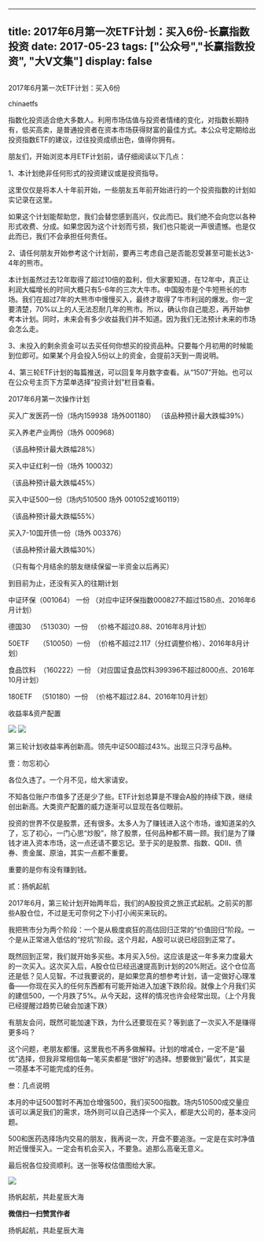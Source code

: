 
---
title:  2017年6月第一次ETF计划：买入6份-长赢指数投资
date: 2017-05-23
tags: ["公众号","长赢指数投资", "大V文集"]
display: false
---


## 



2017年6月第一次ETF计划：买入6份




chinaetfs




指数化投资适合绝大多数人。利用市场估值与投资者情绪的变化，对指数长期持有，低买高卖，是普通投资者在资本市场获得财富的最佳方式。本公众号定期给出投资指数ETF的建议，过往投资成绩出色，值得你拥有。






朋友们，开始浏览本月ETF计划前，请仔细阅读以下几点：



1、本计划绝非任何形式的投资建议或是投资指导。



这里仅仅是将本人十年前开始，一些朋友五年前开始进行的一个投资指数的计划如实记录在这里。



如果这个计划能帮助您，我们会替您感到高兴，仅此而已。我们绝不会向您以各种形式收费、分成。如果您因为这个计划而亏损，我们也只能说一声很遗憾。也是仅此而已，我们不会承担任何责任。



2、请任何朋友开始参考这个计划前，要再三考虑自己是否能忍受甚至可能长达3-4年的熊市。



本计划虽然过去12年取得了超过10倍的盈利，但大家要知道，在12年中，真正让利润大幅增长的时间大概只有5-6年的三次大牛市。中国股市是个牛短熊长的市场。我们在超过7年的大熊市中慢慢买入，最终才取得了牛市利润的爆发。你一定要清楚，70%以上的人无法忍耐几年的熊市。所以，确认你自己能忍，再开始参考本计划。同时，未来会有多少收益我们并不知道。因为我们无法预计未来的市场会怎么走。



3、未投入的剩余资金可以去买任何你想买的投资品种。只要每个月初用的时候能到位即可。如果某个月会投入5份以上的资金，会提前3天到一周说明。



4、第三轮ETF计划的每篇推送，可以回复年月数字查看。从“1507”开始。也可以在公众号主页下方菜单选择“投资计划”栏目查看。







2017年6月第一次操作计划



买入广发医药一份（场内159938 &nbsp;场外001180）&nbsp;（该品种预计最大跌幅39%）



买入养老产业两份（场外 000968）

（该品种预计最大跌幅28%）





买入中证红利一份（场外 100032）

（该品种预计最大跌幅45%）



买入中证500一份（场内510500 场外 001052或160119）

（该品种预计最大跌幅55%）



买入7-10国开债一份（场外 003376）

（该品种预计最大跌幅30%）



（只有每个月结余的朋友继续保留一半资金以后再买）











到目前为止，还没有买入的往期计划

中证环保（001064） 一份 （对应中证环保指数000827不超过1580点、2016年6月计划）

德国30&nbsp;&nbsp; （513030）一份&nbsp;&nbsp; （价格不超过0.88、2016年8月计划）



50ETF&nbsp;&nbsp;&nbsp;&nbsp; （510050）一份&nbsp; （价格不超过2.117（分红调整价格）、2016年8月计划）

食品饮料&nbsp; （160222）一份 （对应国证食品饮料399396不超过8000点、2016年10月计划）

180ETF&nbsp;&nbsp; （510180）一份&nbsp; （价格不超过2.84、2016年10月计划）







收益率&amp;资产配置



<img data-s="300,640" data-type="png" src="http://mmbiz.qpic.cn/mmbiz_png/SEPick5M9xjMPLOlvgK5Wj4LdzVWjuGXJT5anJ1jCZibyqwJuSEOBV94UAhReozksicT2ibicwUy3Verx1FNXbCZdrg/0?wx_fmt=png" data-ratio="1.488235294117647" data-w="340"/>





<img data-s="300,640" data-type="png" src="http://mmbiz.qpic.cn/mmbiz_png/SEPick5M9xjMPLOlvgK5Wj4LdzVWjuGXJlF7w3PnJfBxwK0komZSs9ee4HpddT3B7ZIdNIAdib64TZxvmLuKmAxg/0?wx_fmt=png" style="" data-ratio="0.570230607966457" data-w="477"/>

第三轮计划收益率再创新高。领先中证500超过43%。出现三只浮亏品种。









壹：勿忘初心

各位久违了。一个月不见，给大家请安。



不知各位账户市值多了还是少了些。ETF计划总算是不理会A股的持续下跌，继续创出新高。大类资产配置的威力逐渐可以显现在各位眼前。



投资的世界不仅是股票，还有很多。太多人为了赚钱进入这个市场，谁知道呆的久了，忘了初心，一门心思“炒股”，除了股票，任何品种都不屑一顾。我们是为了赚钱才进入资本市场，这一点还请不要忘记。至于买的是股票、指数、QDII、债券、贵金属、原油，其实一点都不重要。



重要的是你有没有赚到钱。



贰：扬帆起航

2017年6月，第三轮计划开始两年后，我们的A股投资之旅正式起航。之前买的那些A股仓位，不过是无可奈何之下小打小闹买来玩的。



我把熊市分为两个阶段：一个是从极度疯狂的高估回归正常的“价值回归”阶段。一个是从正常进入低估的“挖坑”阶段。这个月起，A股可以说已经回到正常了。



既然回到正常，我们就开始多买些。本月买入5份。这应该是这一年多来力度最大的一次买入。这次买入后，A股仓位已经迅速提高到计划的20%附近。这个仓位高还是低？见人见智。不过我要说的，是如果您真的想参考计划，请一定做好心理准备——你现在买入的任何东西都有可能开始进入加速下跌阶段。就像上个月我们买的建信500，一个月跌了5%。从今天起，这样的情况也许会经常出现。（上个月我已经提醒过趋势已破会加速下跌）



有朋友会问，既然可能加速下跌，为什么还要现在买？等到底了一次买入不是赚得更多吗？



这个问题，老朋友都懂。这里我也不再多做解释。计划的增减仓，一定不是“最优”选择，但我非常相信每一笔买卖都是“很好”的选择。想要做到“最优”，其实是一项基本不可能完成的任务。



叁：几点说明

本月的中证500暂时不再加仓增强500，我们买500指数。场内510500成交量应该可以满足我们的需求，场外则可以自己选择一个买入，都是大公司的，基本没问题。



500和医药选择场内交易的朋友，我再说一次，开盘不要追涨。一定是在实时净值附近慢慢买入。一定会有机会买入，不要急。追那么高毫无意义。



最后祝各位投资顺利。送一张等权估值图给大家。



<img data-s="300,640" data-type="png" src="http://mmbiz.qpic.cn/mmbiz_png/SEPick5M9xjMPLOlvgK5Wj4LdzVWjuGXJsiaPqicErEB5TjKlWehFOiaPDhNGKpkJBPj35ShicpFjJSiacV3ia2fdG10Q/0?wx_fmt=png" data-ratio="0.6396588486140725" data-w="938"/>











扬帆起航，共赴星辰大海


**微信扫一扫赞赏作者**






扬帆起航，共赴星辰大海








